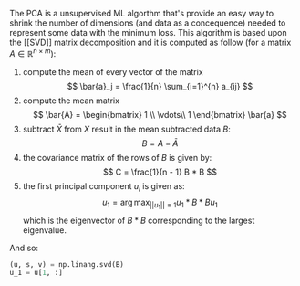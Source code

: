 The PCA is a unsupervised ML algorthm that's provide an easy way to shrink the number of dimensions (and data as a concequence) needed to represent some data with the minimum loss.
This algorithm is based upon the [[SVD]] matrix decomposition and it is computed as follow (for a matrix $A \in \mathbb{R}^{n \times m}$):

1) compute the mean of every vector of the matrix 
$$
\bar{a}_j = \frac{1}{n} \sum_{i=1}^{n} a_{ij}
$$
2) compute the mean matrix
$$
 \bar{A} = 
 \begin{bmatrix}
 1 \\
 \vdots\\
 1
 \end{bmatrix}	 
 \bar{a}
$$
3) subtract $\bar{X}$ from $X$ result in the mean subtracted data $B$:
$$
B = A - \bar{A}
$$
4) the covariance matrix of the rows of $B$ is given by:
$$
C = \frac{1}{n - 1} B * B
$$
5) the first principal component $u_i$ is given as:
$$
u_1 = \arg\max_{||u_1||=1} u_1*B*Bu_1
$$
which is the eigenvector of $B*B$ corresponding to the largest eigenvalue. 

And so:
```python
(u, s, v) = np.linang.svd(B)
u_1 = u[1, :]
```
